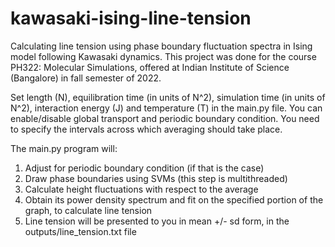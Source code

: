 # kawasaki-ising-line-tension

Calculating line tension using phase boundary fluctuation spectra in Ising model following Kawasaki dynamics.
This project was done for the course PH322: Molecular Simulations, offered at Indian Institute of Science (Bangalore) in fall semester of 2022.

Set length (N), equilibration time (in units of N^2), simulation time (in units of N^2), interaction energy (J) and temperature (T) in the main.py file.
You can enable/disable global transport and periodic boundary condition.
You need to specify the intervals across which averaging should take place.

The main.py program will:
1) Adjust for periodic boundary condition (if that is the case)
2) Draw phase boundaries using SVMs (this step is multithreaded)
3) Calculate height fluctuations with respect to the average
4) Obtain its power density spectrum and fit on the specified portion of the graph, to calculate line tension
5) Line tension will be presented to you in mean +/- sd form, in the outputs/line_tension.txt file
